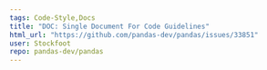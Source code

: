 ```yaml
---
tags: Code-Style,Docs
title: "DOC: Single Document For Code Guidelines"
html_url: "https://github.com/pandas-dev/pandas/issues/33851"
user: Stockfoot
repo: pandas-dev/pandas
---
```


